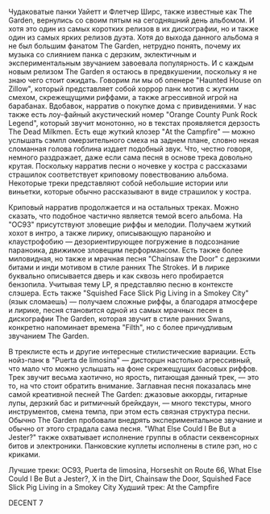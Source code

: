 Чудаковатые панки Уайетт и Флетчер Ширс, также известные как The Garden, вернулись со своим пятым на сегодняшний день альбомом. И хотя это один из самых коротких релизов в их дискографии, но и также один из самых ярких релизов дуэта. Хотя до выхода данного альбома я не был большим фанатом The Garden, нетрудно понять, почему их музыка со слиянием панка с дерзким, эклектичным и экспериментальным звучанием завоевала популярность. И с каждым новым релизом The Garden я остаюсь в предвкушении, поскольку я не знаю чего стоит ожидать. Говорим ли мы об опенере "Haunted House on Zillow", который представляет собой хоррор панк мотив с жутким смехом, скрежещущими риффами, а также агрессивной игрой на барабанах. Вдобавок, нарратив о покупке дома с привидениями. У нас также есть лоу-файный акустический номер "Orange County Punk Rock Legend", который звучит монотонно, но в текстах проявляется дерзость The Dead Milkmen. Есть еще жуткий клозер "At the Campfire" — можно услышать сэмпл омерзительного смеха на заднем плане, словно некая сломанная голова гоблина издает подобный звук. Что, честно говоря, немного раздражает, даже если сама песня в основе трека довольно крутая. Поскольку нарратив песни о ночевке у костра с рассказами страшилок соответствует криповому повествованию альбома. Некоторые треки представляют собой небольшие истории или виньетки, которые обычно рассказывают в виде страшилок у костра.

Криповый нарратив продолжается и на остальных треках. Можно сказать, что подобное частично является темой всего альбома. На "OC93" присутствуют зловещие риффы и мелодии. Получаем жуткий хохот в интро, а также лирику, описывающую паранойю и клаустрофобию — дезориентирующее погружение в подсознание параноика, движимое зловещим перформансом. Есть также более миловидная, но также и мрачная песня "Chainsaw the Door" с дерзкими битами и инди мотивом в стиле ранних The Strokes. И в лирике буквально описывается дверь и как сквозь него пробирается бензопила. Учитывая тему LP, я представляю песню в контексте слэшера. Есть также "Squished Face Slick Pig Living in a Smokey City" (язык сломаешь) — получаем сложные риффы, а благодаря атмосфере и лирике, песня становится одной из самых мрачных песен в дискографии The Garden, которая звучит в стиле ранних Swans, конкретно напоминает времена "Filth", но с более причудливым звучанием The Garden.

В треклисте есть и другие интересные стилистические вариации. Есть нойз-панк в "Puerta de limosina" — дисторшн настолько агрессивный, что мало что можно услышать на фоне скрежещущих басовых риффов. Трек звучит весьма хаотично, но ярость, питающая данный трек, — это то, на что стоит обратить внимание. Заглавная песня показалась мне самой креативной песней The Garden: джазовые аккорды, гитарные лупы, дерзкий бас и ритмичный брейкдаун, — много текстуры, много инструментов, смена темпа, при этом есть связная структура песни. Обычно The Garden пробовали внедрять экспериментальное звучание и обычно от этого страдала сама песня. "What Else Could I Be But a Jester?" также охватывает исполнение группы в области секвенсорных битов и электроники. Панковские куплеты исполнены в стиле рэп, но с криками.

Лучшие треки: OC93, Puerta de limosina, Horseshit on Route 66, What Else Could I Be But a Jester?, X in the Dirt, Chainsaw the Door, Squished Face Slick Pig Living in a Smokey City
Худший трек: At the Campfire

DECENT 7
